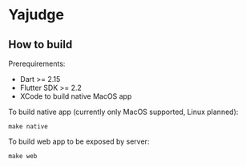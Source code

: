 # Yajudge 

## How to build

Prerequirements:
 - Dart >= 2.15
 - Flutter SDK >= 2.2
 - XCode to build native MacOS app

To build native app (currently only MacOS supported, Linux planned):

`make native`

To build web app to be exposed by server:

`make web`
